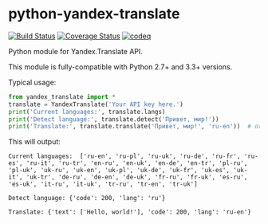 python-yandex-translate
=======================

[![Build Status](https://travis-ci.org/valmet/python-yandex-translate.png?branch=master)](https://travis-ci.org/valmet/python-yandex-translate) [![Coverage Status](https://coveralls.io/repos/valmet/python-yandex-translate/badge.png?branch=master)](https://coveralls.io/r/valmet/python-yandex-translate) [![codeq](https://codeq.io/github/valmet/python-yandex-translate/badges/master.png)](https://codeq.io/github/valmet/python-yandex-translate/branches/master)

Python module for Yandex.Translate API.

This module is fully-compatible with Python 2.7+ and 3.3+ versions.

Typical usage:

```python
from yandex_translate import *
translate = YandexTranslate('Your API key here.')
print('Current languages:', translate.langs)
print('Detect language:', translate.detect('Привет, мир!'))
print('Translate:', translate.translate('Привет, мир!', 'ru-en'))  # or just 'en'
```

This will output:

```
Current languages:  ['ru-en', 'ru-pl', 'ru-uk', 'ru-de', 'ru-fr', 'ru-es', 'ru-it', 'ru-tr', 'en-ru', 'en-uk', 'en-de', 'en-tr', 'pl-ru', 'pl-uk', 'uk-ru', 'uk-en', 'uk-pl', 'uk-de', 'uk-fr', 'uk-es', 'uk-it', 'uk-tr', 'de-ru', 'de-en', 'de-uk', 'fr-ru', 'fr-uk', 'es-ru', 'es-uk', 'it-ru', 'it-uk', 'tr-ru', 'tr-en', 'tr-uk']

Detect language: {'code': 200, 'lang': 'ru'}

Translate: {'text': ['Hello, world!'], 'code': 200, 'lang': 'ru-en'}
```
